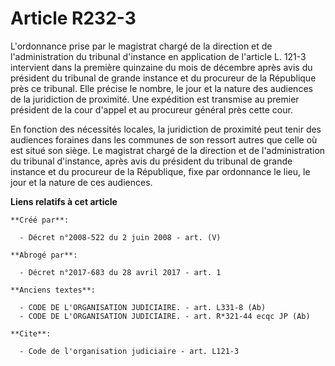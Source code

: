 # Article R232-3

L'ordonnance prise par le magistrat chargé de la direction et de l'administration du tribunal d'instance en application de
l'article L. 121-3 intervient dans la première quinzaine du mois de décembre après avis du président du tribunal de grande
instance et du procureur de la République près ce tribunal. Elle précise le nombre, le jour et la nature des audiences de la
juridiction de proximité. Une expédition est transmise au premier président de la cour d'appel et au procureur général près
cette cour. 

En fonction des nécessités locales, la juridiction de proximité peut tenir des audiences foraines dans les communes de son
ressort autres que celle où est situé son siège. Le magistrat chargé de la direction et de l'administration du tribunal
d'instance, après avis du président du tribunal de grande instance et du procureur de la République, fixe par ordonnance le
lieu, le jour et la nature de ces audiences.

**Liens relatifs à cet article**

	**Créé par**:

	  - Décret n°2008-522 du 2 juin 2008 - art. (V)

	**Abrogé par**:

	  - Décret n°2017-683 du 28 avril 2017 - art. 1

	**Anciens textes**:

	  - CODE DE L'ORGANISATION JUDICIAIRE. - art. L331-8 (Ab)
	  - CODE DE L'ORGANISATION JUDICIAIRE. - art. R*321-44 ecqc JP (Ab)

	**Cite**:

	  - Code de l'organisation judiciaire - art. L121-3
